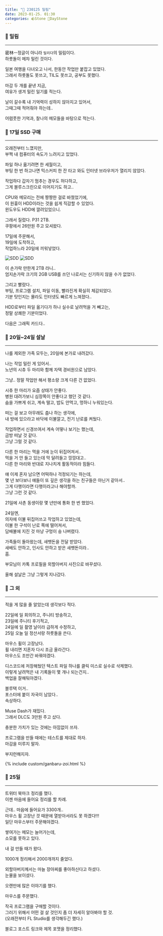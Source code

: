 ```yaml
---
title: "🌱 230125 밀림"
date: 2023-01-25. 01:30
categories: 🪨Stone 🌱DayStone
---
```


### 🗿 밀림

---

密林ㅡ정글이 아니라 `밀리다`의 밀림이다.  
하룻돌이 메챠 밀린 것이다.  

일본 여행을 다녀오고 나서, 한동안 작업만 붙잡고 있었다.  
그래서 하룻돌도 못쓰고, TIL도 못쓰고, 공부도 못했다.  

마감 두 개를 끝낸 지금,  
여유가 생겨 밀린 일기를 적는다.  

날이 갈수록 내 기억력이 성하지 않아지고 있어서,  
그때그때 적어줘야 하는데..  

어렴풋한 기억과, 찰나의 메모들을 바탕으로 적는다.  

### 🗿 17일 SSD 구매

---

오래전부터 느꼈지만,  
부쩍 내 컴퓨터의 속도가 느려지고 있었다.  

파일 하나 옮기려면 한 세월이고,  
부팅 한 번 하고나면 믹스커피 한 잔 타고 와도 인터넷 브라우저가 열리지 않았다.  

작업하다 갑자기 멈추는 경우도 허다하고,  
그게 블루스크린으로 이어지기도 하고..  

CPU와 메모리는 전에 짱짱한 걸로 바꿨었기에,  
이 원흉이 HDD이라는 것을 쉽게 직감할 수 있었다.  
윈도우도 HDD에 깔려있었으니.  

그래서 질렀다. P31 2TB.  
쿠팡에서 26만원 주고 모셔왔다.  

17일에 주문해서,  
19일에 도착하고,  
작업하느라 20일에 끼워넣었다.  

![SDD](/assets/img/2023/230125_0000.jpg)
![SDD](/assets/img/2023/230125_0001.jpg)

이 손가락 만한게 2TB 라니..  
엄지손가락 크기의 2GB USB를 쓰던 나로서는 신기하지 않을 수가 없었다.  

그리고 빨랐다..  
부팅, 프로그램 설치, 파일 이동, 빨라진게 확실히 체감되었다.  
기분 탓인지는 몰라도 인터넷도 빠르게 느껴졌다..  

HDD로부터 파일 옮기다가 하나 실수로 날려먹을 거 빼고는,  
정말 상쾌한 기분이었다.  

<div class="tenor-gif-embed" data-postid="26566705" data-share-method="host" data-aspect-ratio="1.77778" data-width="100%"></div> <script type="text/javascript" async src="https://tenor.com/embed.js"></script>

다음은 그래픽 카드다..  

### 🗿 20일~24일 설날

---

나를 제외한 가족 모두는, 20일에 본가로 내려갔다.  

나는 작업 밀린 게 있어서..  
노년의 시츄 두 마리와 함께 자택 경비원으로 남았다.  

그냥.. 정말 작업만 해서 평소랑 크게 다른 건 없었다.  

시츄 한 마리가 요즘 상태가 안좋다.  
병원 대려가보니 심장쪽이 안좋다고 했던 것 같다.  
숨을 가쁘게 쉬고, 계속 떨고, 밥도 안먹고, 멍하니 누워있는다.  

떠는 걸 보고 아무래도 춥나 하는 생각에,  
내 방에 있으라고 바닥에 이불깔고, 전기 난로를 켜뒀다.  

작업하면서 신경쓰여서 계속 어떻나 보기는 했는데,  
금방 떠날 것 같다.  
그냥 그럴 것 같다.  

다른 한 마리는 먹을 거에 눈이 뒤집어져서..  
먹을 거 안 들고 있는데 막 달려들고 낑낑대고..  
다른 한 마리와 반대로 지나치게 활동적이라 힘들다.  

얘 이제 혼자 남으면 어떡하나 걱정되기는 하는데,  
몇 년 보다보니 얘들이 또 깊은 생각을 하는 친구들은 아닌거 같아서..  
그게 다행이라면 다행이라고나 해야할까.  
그냥 그런 것 같다.  

21일에 사촌 동생이랑 몇 년만에 통화 한 번 했었다.  

24일엔,  
의자에 이불 뒤집어쓰고 작업하고 있었는데,  
이불 한 구석이 난로 쪽에 떨어져서,  
담배불에 지진 것 마냥 구멍이 숭 나버렸다.  

가족들이 돌아왔는데, 새뱃돈을 전달 받았다.  
새배도 안하고, 인사도 안하고 받은 새뱃돈이라..  
흠.  

부모님이 카톡 프로필을 외할아버지 사진으로 바꾸셨다.  

올해 설날은 그냥 그렇게 지나갔다.  

### 🗿 그 외

---

적을 게 많을 줄 알았는데 생각보다 적다.  

22일에 일 회의하고, 주니티 방송하고,  
23일에 주니티 후기적고,  
24일에 일 촬영 날이라 급하게 수정하고,  
25일 오늘 일 정산서랑 하룻돌을 쓴다.  

마우스 휠이 고장났다.  
휠 내리면 지혼자 다시 조금 올라간다.  
마우스도 조만간 바꿔야겠다.  

디스코드에 저장해뒀던 텍스트 파일 하나를 클릭 미스로 실수로 삭제했다.  
이렇게 날려먹은 내 기록들이 몇 개나 되는건지..  
백업을 잘해둬야겠다.  

블루택 이거..  
포스터에 붙이 자국이 남았다..  
속상하다.  

Muse Dash가 재밌다.  
그래서 DLC도 3만원 주고 샀다.  

충분한 가치가 있는 것에는 아낌없이 쓰자.  

프로그램을 만들 때에는 테스트를 제대로 하자.  
마감을 미루지 말자.  

부지런해지자.  

{% include custom/ganbaru-zoi.html %}

### 🗿 25일

---

트위터 북마크 정리를 했다.  
이젠 마음에 들어요 정리를 할 차례.  

근데.. 마음에 들어요가 3300개..  
마우스 휠 고장난 것 때문에 열받아서라도 못 하겠다!!!  
일단 마우스부터 주문해야겠다.  

쌓여가는 메모는 늘어가는데,  
소모를 못하고 있다.  

내 걸 만들 때가 왔다.  

1000개 정리해서 2000개까지 줄었다.  

외할아버지께서는 마늘 장아찌를 좋아하신다고 하셨다.  
눈물을 보이셨다.  

오랜만에 많은 이야기를 했다.  

마우스를 주문했다.  

작곡 프로그램을 구매할 것이다.  
그러기 위해서 어떤 걸 살 것인지 좀 더 자세히 알아봐야 할 것.  
(오래전부터 FL Studio를 생각해두긴 했다.)  

블로그 포스트 링크와 제목 포맷을 정리했다.  

